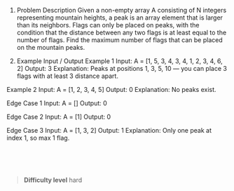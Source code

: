 1. Problem Description
Given a non-empty array A consisting of N integers representing mountain heights, a peak is an array element that is larger than its neighbors. Flags can only be placed on peaks, with the condition that the distance between any two flags is at least equal to the number of flags. Find the maximum number of flags that can be placed on the mountain peaks.

2. Example Input / Output
Example 1
Input:
A = [1, 5, 3, 4, 3, 4, 1, 2, 3, 4, 6, 2]
Output:
3
Explanation: Peaks at positions 1, 3, 5, 10 — you can place 3 flags with at least 3 distance apart.

Example 2
Input:
A = [1, 2, 3, 4, 5]
Output:
0
Explanation: No peaks exist.

Edge Case 1
Input:
A = []
Output:
0

Edge Case 2
Input:
A = [1]
Output:
0

Edge Case 3
Input:
A = [1, 3, 2]
Output:
1
Explanation: Only one peak at index 1, so max 1 flag.


<br><br><br>

> **Difficulty level**
> hard
